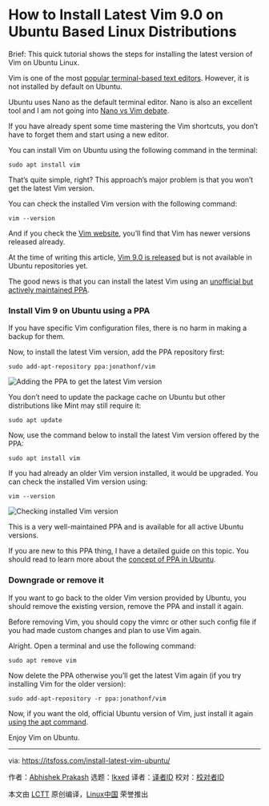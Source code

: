 [#]: subject: "How to Install Latest Vim 9.0 on Ubuntu Based Linux Distributions"
[#]: via: "https://itsfoss.com/install-latest-vim-ubuntu/"
[#]: author: "Abhishek Prakash https://itsfoss.com/"
[#]: collector: "lkxed"
[#]: translator: " "
[#]: reviewer: " "
[#]: publisher: " "
[#]: url: " "

How to Install Latest Vim 9.0 on Ubuntu Based Linux Distributions
======
Brief: This quick tutorial shows the steps for installing the latest version of Vim on Ubuntu Linux.

Vim is one of the most [popular terminal-based text editors][1]. However, it is not installed by default on Ubuntu.

Ubuntu uses Nano as the default terminal editor. Nano is also an excellent tool and I am not going into [Nano vs Vim debate][2].

If you have already spent some time mastering the Vim shortcuts, you don’t have to forget them and start using a new editor.

You can install Vim on Ubuntu using the following command in the terminal:

```
sudo apt install vim
```

That’s quite simple, right? This approach’s major problem is that you won’t get the latest Vim version.

You can check the installed Vim version with the following command:

```
vim --version
```

And if you check the [Vim website][3], you’ll find that Vim has newer versions released already.

At the time of writing this article, [Vim 9.0 is released][4] but is not available in Ubuntu repositories yet.

The good news is that you can install the latest Vim using an [unofficial but actively maintained PPA][5].

### Install Vim 9 on Ubuntu using a PPA

If you have specific Vim configuration files, there is no harm in making a backup for them.

Now, to install the latest Vim version, add the PPA repository first:

```
sudo add-apt-repository ppa:jonathonf/vim
```

![Adding the PPA to get the latest Vim version][6]

You don’t need to update the package cache on Ubuntu but other distributions like Mint may still require it:

```
sudo apt update
```

Now, use the command below to install the latest Vim version offered by the PPA:

```
sudo apt install vim
```

If you had already an older Vim version installed, it would be upgraded. You can check the installed Vim version using:

```
vim --version
```

![Checking installed Vim version][7]

This is a very well-maintained PPA and is available for all active Ubuntu versions.

If you are new to this PPA thing, I have a detailed guide on this topic. You should read to learn more about the [concept of PPA in Ubuntu][8].

### Downgrade or remove it

If you want to go back to the older Vim version provided by Ubuntu, you should remove the existing version, remove the PPA and install it again.

Before removing Vim, you should copy the vimrc or other such config file if you had made custom changes and plan to use Vim again.

Alright. Open a terminal and use the following command:

```
sudo apt remove vim
```

Now delete the PPA otherwise you’ll get the latest Vim again (if you try installing Vim for the older version):

```
sudo add-apt-repository -r ppa:jonathonf/vim
```

Now, if you want the old, official Ubuntu version of Vim, just install it again [using the apt command][9].

Enjoy Vim on Ubuntu.

--------------------------------------------------------------------------------

via: https://itsfoss.com/install-latest-vim-ubuntu/

作者：[Abhishek Prakash][a]
选题：[lkxed][b]
译者：[译者ID](https://github.com/译者ID)
校对：[校对者ID](https://github.com/校对者ID)

本文由 [LCTT](https://github.com/LCTT/TranslateProject) 原创编译，[Linux中国](https://linux.cn/) 荣誉推出

[a]: https://itsfoss.com/
[b]: https://github.com/lkxed
[1]: https://itsfoss.com/command-line-text-editors-linux/
[2]: https://itsfoss.com/vim-vs-nano/
[3]: https://www.vim.org/
[4]: https://news.itsfoss.com/vim-9-0-release/
[5]: https://launchpad.net/~jonathonf/+archive/ubuntu/vim
[6]: https://itsfoss.com/wp-content/uploads/2022/07/install-latest-vim-on-ubuntu-using-ppa.png
[7]: https://itsfoss.com/wp-content/uploads/2022/07/vim-9-ubuntu.png
[8]: https://itsfoss.com/ppa-guide/
[9]: https://itsfoss.com/apt-command-guide/
